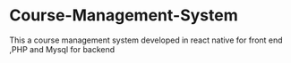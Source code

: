 # Course-Management-System
This a course management system developed in  react native for front end ,PHP and Mysql for backend

